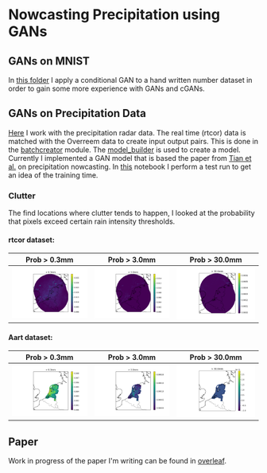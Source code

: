 # Nowcasting Precipitation using GANs

## GANs on MNIST
In [this folder](https://github.com/KoertS/KNMI_Internship_GANs/tree/main/dcgan_MNIST) I apply a conditional GAN to a hand written number dataset in order to gain some more experience with GANs and cGANs.

## GANs on Precipitation Data

[Here](https://github.com/KoertS/KNMI_Internship_GANs/tree/main/precipitation_forecasting) I work with the precipitation radar data. The real time (rtcor) data is matched with the Overreem data to create input output pairs. This is done in the [batchcreator](https://github.com/KoertS/KNMI_Internship_GANs/blob/main/precipitation_forecasting/batchcreator.py) module. 
The [model_builder](https://github.com/KoertS/KNMI_Internship_GANs/blob/main/precipitation_forecasting/model_builder.py) is used to create a model. Currently I implemented a GAN model that is based the paper from [Tian et al.](https://ieeexplore.ieee.org/abstract/document/8777193) on precipitation nowcasting. 
In [this](https://github.com/KoertS/KNMI_Internship_GANs/blob/main/precipitation_forecasting/testrun.ipynb) notebook I perform a test run to get an idea of the training time.

### Clutter

The find locations where clutter tends to happen, I looked at the probability that pixels exceed certain rain intensity thresholds.
#### rtcor dataset:
Prob > 0.3mm             |  Prob > 3.0mm  |        Prob > 30.0mm                
:-------------------------:|:-------------------------:|:---------------:|
![image](https://github.com/KoertS/KNMI_Internship_GANs/blob/main/precipitation_forecasting/figures/freq_above_03mm.png)  |  ![image](https://github.com/KoertS/KNMI_Internship_GANs/blob/main/precipitation_forecasting/figures/freq_above_3mm.png) |![image](https://github.com/KoertS/KNMI_Internship_GANs/blob/main/precipitation_forecasting/figures/freq_above_30mm.png)


#### Aart dataset:
Prob > 0.3mm             |  Prob > 3.0mm  |        Prob > 30.0mm                
:-------------------------:|:-------------------------:|:---------------:|
![image](https://github.com/KoertS/KNMI_Internship_GANs/blob/main/precipitation_forecasting/figures/aart_freq_above_03mm.png)  |  ![image](https://github.com/KoertS/KNMI_Internship_GANs/blob/main/precipitation_forecasting/figures/aart_freq_above_3mm.png) |![image](https://github.com/KoertS/KNMI_Internship_GANs/blob/main/precipitation_forecasting/figures/aart_freq_above_30mm.png)



## Paper
Work in progress of the paper I'm writing can be found in [overleaf](https://www.overleaf.com/read/nqbdxkjnnqyv).
